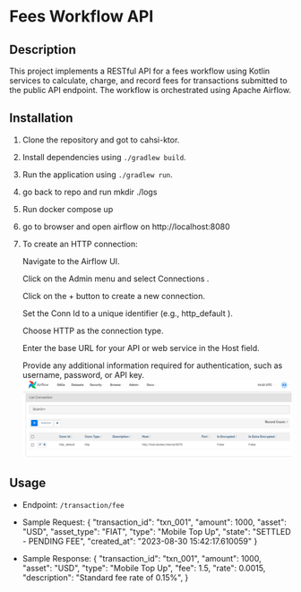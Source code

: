 # Fees Workflow API

## Description
This project implements a RESTful API for a fees workflow using Kotlin services to calculate, charge, and record fees for transactions submitted to the public API endpoint. The workflow is orchestrated using Apache Airflow.

## Installation
1. Clone the repository and got to cahsi-ktor.
2. Install dependencies using `./gradlew build`.
3. Run the application using `./gradlew run`.
4. go back to repo and run mkdir ./logs
5. Run docker compose up
6. go to browser and open airflow on http://localhost:8080
7.  To create an HTTP connection:

    Navigate to the Airflow UI.

    Click on the Admin menu and select Connections .

    Click on the + button to create a new connection.

    Set the Conn Id to a unique identifier (e.g., http_default ).

    Choose HTTP as the connection type.

    Enter the base URL for your API or web service in the Host field.

    Provide any additional information required for authentication, such as username, password, or API key.
![img.png](img.png)

## Usage
- Endpoint: `/transaction/fee`
- Sample Request:
{
"transaction_id": "txn_001",
"amount": 1000,
"asset": "USD",
"asset_type": "FIAT",
"type": "Mobile Top Up",
"state": "SETTLED - PENDING FEE",
"created_at": "2023-08-30
15:42:17.610059"
}

- Sample Response:
{
"transaction_id": "txn_001",
"amount": 1000,
"asset": "USD",
"type": "Mobile Top Up",
"fee": 1.5,
"rate": 0.0015,
"description": "Standard fee rate of 0.15%",
}

  